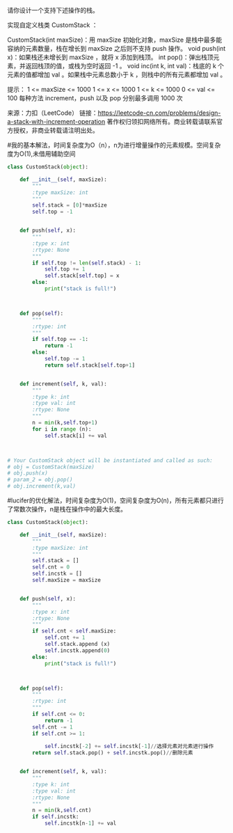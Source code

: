 请你设计一个支持下述操作的栈。

实现自定义栈类 CustomStack ：

CustomStack(int maxSize)：用 maxSize 初始化对象，maxSize 是栈中最多能容纳的元素数量，栈在增长到 maxSize 之后则不支持 push 操作。
void push(int x)：如果栈还未增长到 maxSize ，就将 x 添加到栈顶。
int pop()：弹出栈顶元素，并返回栈顶的值，或栈为空时返回 -1 。
void inc(int k, int val)：栈底的 k 个元素的值都增加 val 。如果栈中元素总数小于 k ，则栈中的所有元素都增加 val 。

提示：
1 <= maxSize <= 1000
1 <= x <= 1000
1 <= k <= 1000
0 <= val <= 100
每种方法 increment，push 以及 pop 分别最多调用 1000 次

来源：力扣（LeetCode）
链接：https://leetcode-cn.com/problems/design-a-stack-with-increment-operation
著作权归领扣网络所有。商业转载请联系官方授权，非商业转载请注明出处。


#我的基本解法，时间复杂度为O（n），n为进行增量操作的元素规模。空间复杂度为O(1),未借用辅助空间
```python
class CustomStack(object):

    def __init__(self, maxSize):
        """
        :type maxSize: int
        """
        self.stack = [0]*maxSize
        self.top = -1


    def push(self, x):
        """
        :type x: int
        :rtype: None
        """
        if self.top != len(self.stack) - 1:
            self.top += 1
            self.stack[self.top] = x
        else:
            print("stack is full!")



    def pop(self):
        """
        :rtype: int
        """
        if self.top == -1:
            return -1
        else:
            self.top -= 1
            return self.stack[self.top+1]


    def increment(self, k, val):
        """
        :type k: int
        :type val: int
        :rtype: None
        """
        n = min(k,self.top+1)
        for i in range (n):
            self.stack[i] += val



# Your CustomStack object will be instantiated and called as such:
# obj = CustomStack(maxSize)
# obj.push(x)
# param_2 = obj.pop()
# obj.increment(k,val)
```


#lucifer的优化解法，时间复杂度为O(1)，空间复杂度为O(n)，所有元素都只进行了常数次操作，n是栈在操作中的最大长度。
```python
class CustomStack(object):

    def __init__(self, maxSize):
        """
        :type maxSize: int
        """
        self.stack = []
        self.cnt = 0
        self.incstk = []
        self.maxSize = maxSize


    def push(self, x):
        """
        :type x: int
        :rtype: None
        """
        if self.cnt < self.maxSize:
            self.cnt += 1
            self.stack.append (x)
            self.incstk.append(0)
        else:
            print("stack is full!")



    def pop(self):
        """
        :rtype: int
        """
        if self.cnt <= 0:
            return -1
        self.cnt -= 1
        if self.cnt >= 1:
            
            self.incstk[-2] += self.incstk[-1]//选择元素对元素进行操作
        return self.stack.pop() + self.incstk.pop()//删除元素


    def increment(self, k, val):
        """
        :type k: int
        :type val: int
        :rtype: None
        """
        n = min(k,self.cnt)
        if self.incstk:
            self.incstk[n-1] += val
```      
